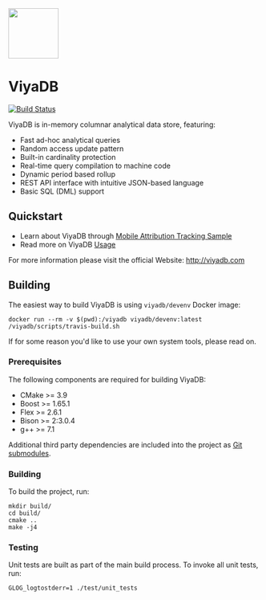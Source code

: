 <img src="http://viyadb.com/img/logo.svg" height="100px" />

ViyaDB
=======

[![Build Status](https://travis-ci.org/viyadb/viyadb.png)](https://travis-ci.org/viyadb/viyadb)

ViyaDB is in-memory columnar analytical data store, featuring:

 * Fast ad-hoc analytical queries
 * Random access update pattern
 * Built-in cardinality protection
 * Real-time query compilation to machine code
 * Dynamic period based rollup
 * REST API interface with intuitive JSON-based language
 * Basic SQL (DML) support
 
## Quickstart

 * Learn about ViyaDB through [Mobile Attribution Tracking Sample](http://viyadb.com/samples/#mobile-attribution-tracking)
 * Read more on ViyaDB [Usage](http://viyadb.com/usage)
 
For more information please visit the official Website: http://viyadb.com

## Building

The easiest way to build ViyaDB is using `viyadb/devenv` Docker image:

    docker run --rm -v $(pwd):/viyadb viyadb/devenv:latest /viyadb/scripts/travis-build.sh

If for some reason you'd like to use your own system tools, please read on.

### Prerequisites

The following components are required for building ViyaDB:

 * CMake >= 3.9
 * Boost >= 1.65.1
 * Flex >= 2.6.1
 * Bison >= 2:3.0.4
 * g++ >= 7.1

Additional third party dependencies are included into the project as [Git submodules](https://git-scm.com/book/en/v2/Git-Tools-Submodules).

### Building

To build the project, run:

    mkdir build/
    cd build/
    cmake ..
    make -j4

### Testing

Unit tests are built as part of the main build process. To invoke all unit tests, run:

    GLOG_logtostderr=1 ./test/unit_tests

